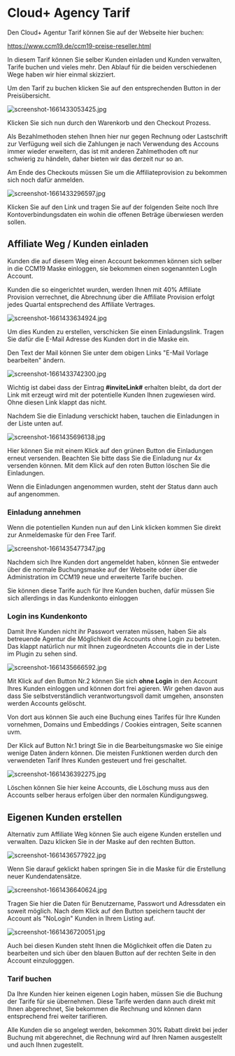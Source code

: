 # Cloud+ Agency Tarif

Den Cloud+ Agentur Tarif können Sie auf der Webseite hier buchen:

<https://www.ccm19.de/ccm19-preise-reseller.html>

In diesem Tarif können Sie selber Kunden einladen und Kunden verwalten, Tarife buchen und vieles mehr. Den Ablauf für die beiden verschiedenen Wege haben wir hier einmal skizziert.

Um den Tarif zu buchen klicken Sie auf den entsprechenden Button in der Preisübersicht.

![screenshot-1661433053425.jpg](../../assets/screenshot-1661433053425.jpg)

Klicken Sie sich nun durch den Warenkorb und den Checkout Prozess.

Als Bezahlmethoden stehen Ihnen hier nur gegen Rechnung oder Lastschrift zur Verfügung weil sich die Zahlungen je nach Verwendung des Accouns immer wieder erweitern, das ist mit anderen Zahlmethoden oft nur schwierig zu händeln, daher bieten wir das derzeit nur so an.

Am Ende des Checkouts müssen Sie um die Affiliateprovision zu bekommen sich noch dafür anmelden.

![screenshot-1661433296597.jpg](../../assets/screenshot-1661433296597.jpg)

Klicken Sie auf den Link und tragen Sie auf der folgenden Seite noch Ihre Kontoverbindungsdaten ein wohin die offenen Beträge überwiesen werden sollen.

## Affiliate Weg / Kunden einladen

Kunden die auf diesem Weg einen Account bekommen können sich selber in die CCM19 Maske einloggen, sie bekommen einen sogenannten LogIn Account.

Kunden die so eingerichtet wurden, werden Ihnen mit 40% Affiliate Provision verrechnet, die Abrechnung über die Affiliate Provision erfolgt jedes Quartal entsprechend des Affiliate Vertrages.

![screenshot-1661433634924.jpg](../../assets/screenshot-1661433634924.jpg)

Um dies Kunden zu erstellen, verschicken Sie einen Einladungslink. Tragen Sie dafür die E-Mail Adresse des Kunden dort in die Maske ein.

Den Text der Mail können Sie unter dem obigen Links "E-Mail Vorlage bearbeiten" ändern.

![screenshot-1661433742300.jpg](../../assets/screenshot-1661433742300.jpg)

Wichtig ist dabei dass der Eintrag **#inviteLink#** erhalten bleibt, da dort der Link mit erzeugt wird mit der potentielle Kunden Ihnen zugewiesen wird. Ohne diesen Link klappt das nicht.

Nachdem Sie die Einladung verschickt haben, tauchen die Einladungen in der Liste unten auf.

![screenshot-1661435696138.jpg](../../assets/screenshot-1661435696138.jpg)

Hier können Sie mit einem Klick auf den grünen Button die Einladungen erneut versenden. Beachten Sie bitte dass Sie die Einladung nur 4x versenden können. Mit dem Klick auf den roten Button löschen Sie die Einladungen.

Wenn die Einladungen angenommen wurden, steht der Status dann auch auf angenommen.

### Einladung annehmen

Wenn die potentiellen Kunden nun auf den Link klicken kommen Sie direkt zur Anmeldemaske für den Free Tarif.

![screenshot-1661435477347.jpg](../../assets/screenshot-1661435477347.jpg)

Nachdem sich Ihre Kunden dort angemeldet haben, können Sie entweder über die normale Buchungsmaske auf der Webseite oder über die Administration im CCM19 neue und erweiterte Tarife buchen.

Sie können diese Tarife auch für Ihre Kunden buchen, dafür müssen Sie sich allerdings in das Kundenkonto einloggen

### Login ins Kundenkonto

Damit Ihre Kunden nicht ihr Passwort verraten müssen, haben Sie als betreuende Agentur die Möglichkeit die Accounts ohne Login zu betreten. Das klappt natürlich nur mit Ihnen zugeordneten Accounts die in der Liste im Plugin zu sehen sind.

![screenshot-1661435666592.jpg](../../assets/screenshot-1661435666592.jpg)

Mit Klick auf den Button Nr.2 können Sie sich **ohne Login** in den Account Ihres Kunden einloggen und können dort frei agieren. Wir gehen davon aus dass Sie selbstverständlich verantwortungsvoll damit umgehen, ansonsten werden Accounts gelöscht.

Von dort aus können Sie auch eine Buchung eines Tarifes für Ihre Kunden vornehmen, Domains und Embeddings / Cookies eintragen, Seite scannen uvm.

Der Klick auf Button Nr.1 bringt Sie in die Bearbeitungsmaske wo Sie einige wenige Daten ändern können. Die meisten Funktionen werden durch den verwendeten Tarif Ihres Kunden gesteuert und frei geschaltet.

![screenshot-1661436392275.jpg](../../assets/screenshot-1661436392275.jpg)

Löschen können Sie hier keine Accounts, die Löschung muss aus den Accounts selber heraus erfolgen über den normalen Kündigungsweg.

## Eigenen Kunden erstellen

Alternativ zum Affiliate Weg können Sie auch eigene Kunden erstellen und verwalten. Dazu klicken Sie in der Maske auf den rechten Button.

![screenshot-1661436577922.jpg](../../assets/screenshot-1661436577922.jpg)

Wenn Sie darauf geklickt haben springen Sie in die Maske für die Erstellung neuer Kundendatensätze.

![screenshot-1661436640624.jpg](../../assets/screenshot-1661436640624.jpg)

Tragen Sie hier die Daten für Benutzername, Passwort und Adressdaten ein soweit möglich. Nach dem Klick auf den Button speichern taucht der Account als "NoLogin" Kunden in Ihrem Listing auf.

![screenshot-1661436720051.jpg](../../assets/screenshot-1661436720051.jpg)

Auch bei diesen Kunden steht Ihnen die Möglichkeit offen die Daten zu bearbeiten und sich über den blauen Button auf der rechten Seite in den Account einzulogggen.

### Tarif buchen

Da Ihre Kunden hier keinen eigenen Login haben, müssen Sie die Buchung der Tarife für sie übernehmen. Diese Tarife werden dann auch direkt mit Ihnen abgerechnet, Sie bekommen die Rechnung und können dann entsprechend frei weiter tarifieren.

Alle Kunden die so angelegt werden, bekommen 30% Rabatt direkt bei jeder Buchung mit abgerechnet, die Rechnung wird auf Ihren Namen ausgestellt und auch Ihnen zugestellt.
